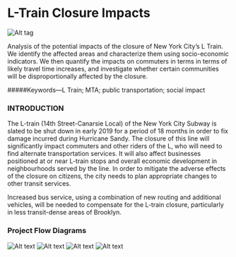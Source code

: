 # L-Train Closure Impacts

![Alt tag](/Data/MapLTRAIN.png "Optional title")

Analysis of the potential impacts of the closure of New York City’s L Train. We identify the affected areas and characterize them using socio-economic indicators. We then quantify the impacts on commuters in terms in terms of likely travel time increases, and investigate whether certain communities will be disproportionally affected by the closure.

#####Keywords—L Train; MTA; public transportation; social impact

### INTRODUCTION

The L-train (14th Street-Canarsie Local) of the New York City Subway is slated to be shut down in early 2019 for a period of 18 months in order to fix damage incurred during Hurricane Sandy. The closure of this line will significantly impact commuters and other riders of the L, who will need to find alternate transportation services. It will also affect businesses
positioned at or near L-train stops and overall economic development in neighbourhoods served by the line. In order to mitigate the adverse effects of the closure on citizens, the city needs to plan appropriate changes to other transit services.

Increased bus service, using a combination of new routing and additional vehicles, will be needed to compensate for the L-train closure, particularly in less transit-dense areas of Brooklyn.

### Project Flow Diagrams
![Alt text](/Data/Diagram1.png?raw=true )
![Alt text](/Data/Diagram2.png?raw=true )
![Alt text](/Data/Diagram3.png?raw=true )
![Alt text](/Data/Diagram4.png?raw=true )
